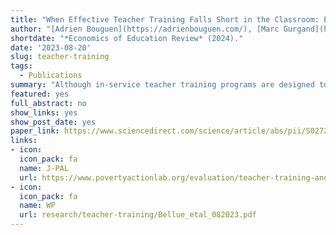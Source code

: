 ```yaml
---
title: "When Effective Teacher Training Falls Short in the Classroom: Evidence from an Experiment in Primary Schools"
author: "[Adrien Bouguen](https://adrienbouguen.com/), [Marc Gurgand](https://www.parisschoolofeconomics.eu/en/gurgand-marc/), Valérie Munier and [André Tricot](http://andre.tricot.pagesperso-orange.fr/)."
shortdate: "*Economics of Education Review* (2024)."
date: '2023-08-20'
slug: teacher-training
tags:
  - Publications
summary: "Although in-service teacher training programs are designed to enhance the performance of several cohorts of students, there is little evidence on the persistence of their effects. We present the two-year results of a randomized study of an intensive in-service teacher training program conducted in France during and after the training program's implementation. Our results highlight the short-run effectiveness of the training program: it successfully improves students' performance but only during the implementation year. A detailed analysis of teachers' outcomes indicates that teachers changed their pedagogical vision and practices but afterward struggled to apply skills to contents not directly covered during training."
featured: yes
full_abstract: no
show_links: yes
show_post_date: yes
paper_link: https://www.sciencedirect.com/science/article/abs/pii/S0272775724000931
links:
- icon: 
  icon_pack: fa
  name: J-PAL
  url: https://www.povertyactionlab.org/evaluation/teacher-training-and-student-achievement-science-evidence-france
- icon: 
  icon_pack: fa
  name: WP
  url: research/teacher-training/Bellue_etal_082023.pdf 
---
```

